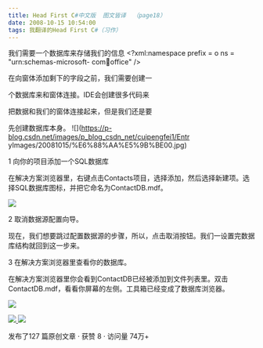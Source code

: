 ```yaml
---
title: Head First C#中文版  图文皆译  （page18）
date: 2008-10-15 10:54:00
tags: 我翻译的Head First C#（习作）
---
```

我们需要一个数据库来存储我们的信息  <?xml:namespace prefix = o ns = "urn:schemas-microsoft-
com:office:office" />

在向窗体添加剩下的字段之前，我们需要创建一

个数据库来和窗体连接。IDE会创建很多代码来

把数据和我们的窗体连接起来，但是我们还是要

先创建数据库本身。  ![](https://p-blog.csdn.net/images/p_blog_csdn_net/cuipengfei1/Entr
yImages/20081015/%E6%88%AA%E5%9B%BE00.jpg)

1  向你的项目添加一个SQL数据库

在解决方案浏览器里，右键点击Contacts项目，选择添加，然后选择新建项。选择SQL数据库图标，并把它命名为ContactDB.mdf。

![](https://p-blog.csdn.net/images/p_blog_csdn_net/cuipengfei1/EntryImages/20081015/%E6%88%AA%E5%9B%BE01.jpg)

2  取消数据源配置向导。

现在，我们想要跳过配置数据源的步骤，所以，点击取消按钮。我们一设置完数据库结构就回到这一步来。

3  在解决方案浏览器里查看你的数据库。

在解决方案浏览器里你会看到ContactDB已经被添加到文件列表里。双击ContactDB.mdf，看看你屏幕的左侧。工具箱已经变成了数据库浏览器。

![](https://p-blog.csdn.net/images/p_blog_csdn_net/cuipengfei1/EntryImages/20081015/%E6%88%AA%E5%9B%BE02.jpg)



[ ![](https://profile.csdnimg.cn/5/2/5/3_cuipengfei1)
![](https://g.csdnimg.cn/static/user-reg-year/1x/11.png)
](https://blog.csdn.net/cuipengfei1)



发布了127 篇原创文章  ·  获赞 8  ·  访问量 74万+

